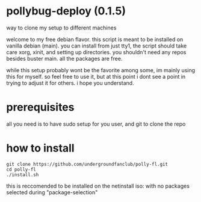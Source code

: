 # pollybug-deploy (0.1.5)
way to clone my setup to different machines

welcome to my free debian flavor.
this script is meant to be installed on vanilla debian (main).
you can install from just tty1, the script should take care xorg, xinit, and setting up directories.
you shouldn't need any repos besides buster main.
all the packages are free.

while this setup probably wont be the favorite among some, im mainly using this for myself.
so feel free to use it, but at this point i dont see a point in trying to adjust it for others.
i hope you understand.

# prerequisites
all you need is to have sudo setup for you user, and git to clone the repo

# how to install
```
git clone https://github.com/undergroundfanclub/polly-fl.git
cd polly-fl
./install.sh
```
this is reccomended to be installed on the netinstall iso: with no packages selected during "package-selection"
